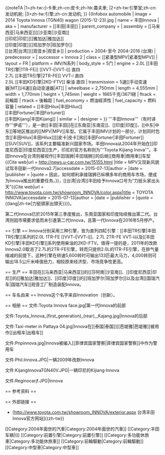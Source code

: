 {{noteTA
|1=zh-tw:小卡車;zh-cn:皮卡;zh-hk:農夫車;
|2=zh-tw:引擎室;zh-cn:发动机舱;
|3=zh-tw:引擎;zh-cn:发动机;
}}
{{Infobox automobile
| image          = 2014 Toyota Innova (TGN40) wagon (2015-12-23).jpg
| name           = 丰田Innova
| aka            = 
| manufacturer   = [[丰田|丰田]]
| parent_company = 
| assembly       = [[马来西亚|马来西亚]][[沙亚南|沙亚南]]<br/>[[印尼|印尼]][[雅加达|雅加达]]<br/>[[印度|印度]][[班加罗尔|班加罗尔]]<br/>[[台湾|台湾]][[观音乡|观音乡]]
| production     = 2004-至今
2004-2016 (台灣) 
| predecessor    = 
| successor      = Innova 2
| class          = [[紧凑型MPV|紧凑型MPV]]
| layout         = FR
| platform       = IMV/N系列
| body_style     = 5门
| engine         = 2.0L [[丰田TR引擎|1TR-FE]] [[VVT-i|VVT-i]] 直四<br/>2.7L [[丰田TR引擎|2TR-FE]] VVT-i 直四<br/>2.5L [[丰田KD引擎|2KD-FTV]] 柴油 直四
| transmission   = 5速[[手动变速器|MT]]/4速[[自动变速器|AT]]
| wheelbase      = 2,750mm
| length         = 4,555mm
| width          = 1,770mm
| height         = 1,745mm
| weight         = 1665千克/3671磅
| ftrack         = 前輪距
| rtrack         = 後輪距
| fuel_economy   = 燃油經濟性
| fuel_capacity  = 燃料容量
| related        = [[丰田Hilux|丰田Hilux]]<br/>[[丰田Fortuner|丰田Fortuner]]<br/>[[丰田Kijang|丰田Kijang]]
| similar        = 
| designer       = 
}}
'''丰田Innova'''（有时译作'''伊诺'''），是一款[[丰田|丰田]]在[[东南亚|东南亚]]、[[印度|印度]]、[[中东|中东]]等地区推出的[[MPV|MPV]]车型。它属于丰田IMV计划的一部分，计划同时包含[[丰田Hilux|丰田Hilux]][[皮卡|皮卡]]和[[丰田Fortuner|丰田Fortuner]][[SUV|SUV]]，该系列主要瞄准新兴国家市场。丰田Innova从2004年开始在[[印度尼西亚|印度尼西亚]]生产，印尼的官方名称则为'''Toyota Kijiang Inova'''。丰田Innova在台湾则被视作[[丰田瑞狮|丰田瑞狮]]的后继[[商用車|商用車]]车型<ref name=":0">{{Cite web|url = http://news.u-car.com.tw/15155.html |title = MPV又现新风貌 试驾丰田新一代Innova2.7|accessdate = 2015-07-13|author = |date = |publisher = |quote = 因此，如何顺利承接瑞狮已纵横多年的商用车市场，便成为Innova推出的重要任务。}}</ref>，[[台湾|台湾]]丰田给予Innova口号为“力挺头家出头天”<ref>{{Cite web|url = http://www.toyota.com.tw/showroom_INNOVA/color.aspx|title = TOYOTA INNOVA|accessdate = 2015-07-13|author = |date = |publisher = |quote = {{lang|zh-tw|力挺頭家出頭天}}}}</ref>。

第二代Innova已於2015年第三季度推出，东南亚国家和印度陆续推出第二代。台湾则因市場要求低而未引進第二代Innova，且第一代Innova在2016年5月停产。

== 引擎 ==
Innova分别采用三种引擎，皆为直列四缸引擎：[[丰田TR引擎|丰田TR引擎]]系列的2.0L 1TR-FE [[VVT-i|VVT-i]]、2.7L 2TR-FE VVT-i以及[[丰田KD引擎|丰田KD引擎]]系列使用柴油的2KD-FTV。值得一提的是，2011年的改款Innova2.0取消了2.7L的2TR-FE引擎，转而只提供2.0L的1TR-FE引擎，在排气量缩减的前提下，这种引擎在转速5,600转时可输出133匹最大马力，4,000转则可输出18.5公斤米峰值扭力，相较原来经济型、市场竞争性更高。<ref name=":0" />

== 生产 ==
丰田在[[马来西亚|马来西亚]]的[[莎阿南|沙亚南]]、[[印度尼西亚|印尼]]的[[雅加达|雅加达]]、[[印度|印度]]的[[班加罗尔|班加罗尔]]以及台湾[[国瑞汽车|国瑞汽车]]观音工厂制造装配Innova。

== 车名由来 ==
Innova这个名字来自Innovation（创新）。

== 相册 ==
<gallery>
文件:Toyota Innova face.jpg|第一代Innova的前部

文件:Toyota_Innova_(first_generation)_(rear),_Kajang.jpg|Innova的后部

文件:Taxi-meter in Pattaya 04.jpg|Innova在[[泰国|泰国]][[芭堤雅|芭堤雅]]被用作[[出租车|出租车]]

文件:Pnpinnova.jpg|Innova被编入[[菲律宾国家警察|菲律宾国家警察]]中作为警用车

文件:Phil.Innova.JPG|一辆2009年改款Innova

文件:KijangInnovaTGN40V.JPG|一辆印尼的Kijiang·Innova

文件:Reginocarjf.JPG|Innova
</gallery>

== 参考资料 ==
<references />

== 外部链接 ==
* [http://www.toyota.com.tw/showroom_INNOVA/exterior.aspx 台湾丰田Innova官方网站]{{zh-tw}}

[[Category:2004年面世的汽車|Category:2004年面世的汽車]]
[[Category:丰田车辆|I]]
[[Category:前置引擎|Category:前置引擎]]
[[Category:多功能休旅車|Category:多功能休旅車]]
[[Category:前輪驅動|Category:前輪驅動]]
[[Category:中型車|Category:中型車]]